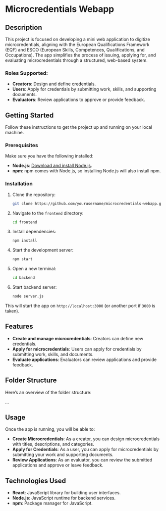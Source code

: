 # Microcredentials Webapp

## Description
This project is focused on developing a mini web application to digitize microcredentials, aligning with the European Qualifications Framework (EQF) and ESCO (European Skills, Competences, Qualifications, and Occupations). The app simplifies the process of issuing, applying for, and evaluating microcredentials through a structured, web-based system.

### Roles Supported:
- **Creators**: Design and define credentials.
- **Users**: Apply for credentials by submitting work, skills, and supporting documents.
- **Evaluators**: Review applications to approve or provide feedback.

## Getting Started

Follow these instructions to get the project up and running on your local machine.

### Prerequisites
Make sure you have the following installed:
- **Node.js**: [Download and install Node.js](https://nodejs.org/).
- **npm**: npm comes with Node.js, so installing Node.js will also install npm.

### Installation

1. Clone the repository:
    ```bash
    git clone https://github.com/yourusername/microcredentials-webapp.git
    ```

2. Navigate to the `frontend` directory:
    ```bash
    cd frontend
    ```

3. Install dependencies:
    ```bash
    npm install
    ```

4. Start the development server:
    ```bash
    npm start
    ```
    
5. Open a new terminal:
    ```bash
    cd backend
    ```
    
6. Start backend server:
    ```bash
    node server.js
    ```

This will start the app on `http://localhost:3000` (or another port if `3000` is taken).

## Features
- **Create and manage microcredentials**: Creators can define new credentials.
- **Apply for microcredentials**: Users can apply for credentials by submitting work, skills, and documents.
- **Evaluate applications**: Evaluators can review applications and provide feedback.

## Folder Structure

Here’s an overview of the folder structure:

...


## Usage

Once the app is running, you will be able to:

- **Create Microcredentials**: As a creator, you can design microcredentials with titles, descriptions, and categories.
- **Apply for Credentials**: As a user, you can apply for microcredentials by submitting your work and supporting documents.
- **Review Applications**: As an evaluator, you can review the submitted applications and approve or leave feedback.

## Technologies Used
- **React**: JavaScript library for building user interfaces.
- **Node.js**: JavaScript runtime for backend services.
- **npm**: Package manager for JavaScript.

